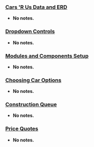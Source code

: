
### [Cars 'R Us Data and ERD](https://github.com/nashville-software-school/client-side-mastery/blob/master/book-5-kneel-diamonds/chapters/CB_SETUP.md)

- **No notes.**
### [Dropdown Controls](https://github.com/nashville-software-school/client-side-mastery/blob/master/book-5-kneel-diamonds/chapters/CB_SELECT_ELEMENTS.md)

- **No notes.**
### [Modules and Components Setup](https://github.com/nashville-software-school/client-side-mastery/blob/master/book-5-kneel-diamonds/chapters/CB_RADIO_BUTTONS.md)

- **No notes.**
### [Choosing Car Options](https://github.com/nashville-software-school/client-side-mastery/blob/master/book-5-kneel-diamonds/chapters/CB_CHANGE_LISTENERS.md)

- **No notes.**
### [Construction Queue](https://github.com/nashville-software-school/client-side-mastery/blob/master/book-5-kneel-diamonds/chapters/CB_SHOWING_UPDATED_STATE.md)

- **No notes.**
### [Price Quotes](https://github.com/nashville-software-school/client-side-mastery/blob/master/book-5-kneel-diamonds/chapters/CB_BUILD_COST.md)

- **No notes.**